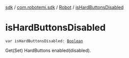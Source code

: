 [sdk](../../index.md) / [com.robotemi.sdk](../index.md) / [Robot](index.md) / [isHardButtonsDisabled](./is-hard-buttons-disabled.md)

# isHardButtonsDisabled

`var isHardButtonsDisabled: `[`Boolean`](https://kotlinlang.org/api/latest/jvm/stdlib/kotlin/-boolean/index.html)

Get(Set) HardButtons enabled(disabled).

